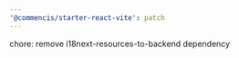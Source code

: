 ```yaml
---
'@commencis/starter-react-vite': patch
---
```


chore: remove i18next-resources-to-backend dependency
